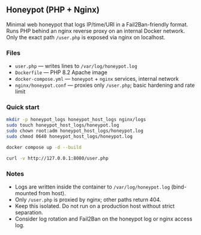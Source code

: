 ## Honeypot (PHP + Nginx)

Minimal web honeypot that logs IP/time/URI in a Fail2Ban-friendly format. Runs PHP behind an nginx reverse proxy on an internal Docker network. Only the exact path `/user.php` is exposed via nginx on localhost.

### Files
- `user.php` — writes lines to `/var/log/honeypot.log`
- `Dockerfile` — PHP 8.2 Apache image
- `docker-compose.yml` — `honeypot` + `nginx` services, internal network
- `nginx/honeypot.conf` — proxies only `/user.php`; basic hardening and rate limit

### Quick start
```bash
mkdir -p honeypot_logs honeypot_host_logs nginx/logs
sudo touch honeypot_host_logs/honeypot.log
sudo chown root:adm honeypot_host_logs/honeypot.log
sudo chmod 0640 honeypot_host_logs/honeypot.log

docker compose up -d --build

curl -v http://127.0.0.1:8080/user.php
```

### Notes
- Logs are written inside the container to `/var/log/honeypot.log` (bind-mounted from host).
- Only `/user.php` is proxied by nginx; other paths return 404.
- Keep this isolated. Do not run on a production host without strict separation.
- Consider log rotation and Fail2Ban on the honeypot log or nginx access log.


